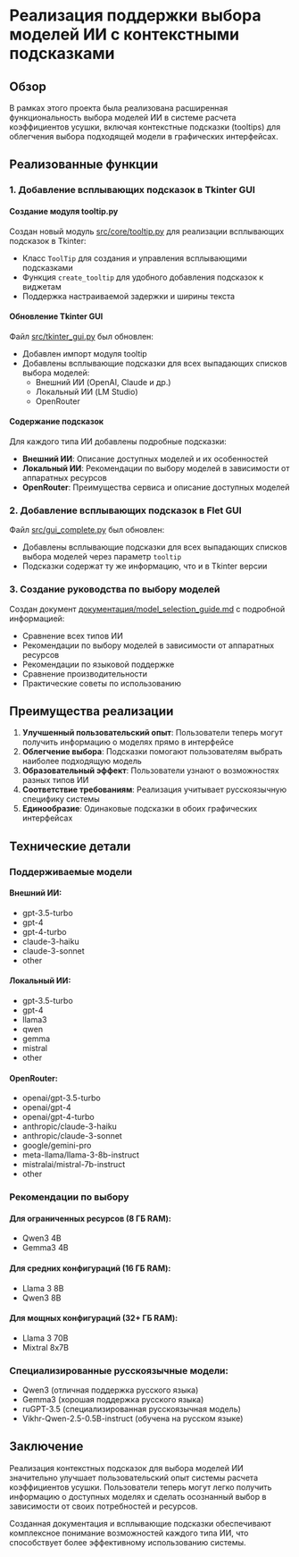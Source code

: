 # Реализация поддержки выбора моделей ИИ с контекстными подсказками

## Обзор

В рамках этого проекта была реализована расширенная функциональность выбора моделей ИИ в системе расчета коэффициентов усушки, включая контекстные подсказки (tooltips) для облегчения выбора подходящей модели в графических интерфейсах.

## Реализованные функции

### 1. Добавление всплывающих подсказок в Tkinter GUI

#### Создание модуля tooltip.py
Создан новый модуль [src/core/tooltip.py](file:///c%3A/Users/D_909/Desktop/%D0%B4%D0%BB%D1%8F%20%D0%BD%D0%BE%D0%B2%D0%BE%D0%B3%D0%BE%20%D0%BF%D1%80%D0%BE%D0%B5%D0%BA%D1%82%D0%B0/src/core/tooltip.py) для реализации всплывающих подсказок в Tkinter:
- Класс `ToolTip` для создания и управления всплывающими подсказками
- Функция `create_tooltip` для удобного добавления подсказок к виджетам
- Поддержка настраиваемой задержки и ширины текста

#### Обновление Tkinter GUI
Файл [src/tkinter_gui.py](file:///c%3A/Users/D_909/Desktop/%D0%B4%D0%BB%D1%8F%20%D0%BD%D0%BE%D0%B2%D0%BE%D0%B3%D0%BE%20%D0%BF%D1%80%D0%BE%D0%B5%D0%BA%D1%82%D0%B0/src/tkinter_gui.py) был обновлен:
- Добавлен импорт модуля tooltip
- Добавлены всплывающие подсказки для всех выпадающих списков выбора моделей:
  - Внешний ИИ (OpenAI, Claude и др.)
  - Локальный ИИ (LM Studio)
  - OpenRouter

#### Содержание подсказок
Для каждого типа ИИ добавлены подробные подсказки:
- **Внешний ИИ**: Описание доступных моделей и их особенностей
- **Локальный ИИ**: Рекомендации по выбору моделей в зависимости от аппаратных ресурсов
- **OpenRouter**: Преимущества сервиса и описание доступных моделей

### 2. Добавление всплывающих подсказок в Flet GUI

Файл [src/gui_complete.py](file:///c%3A/Users/D_909/Desktop/%D0%B4%D0%BB%D1%8F%20%D0%BD%D0%BE%D0%B2%D0%BE%D0%B3%D0%BE%20%D0%BF%D1%80%D0%BE%D0%B5%D0%BA%D1%82%D0%B0/src/gui_complete.py) был обновлен:
- Добавлены всплывающие подсказки для всех выпадающих списков выбора моделей через параметр `tooltip`
- Подсказки содержат ту же информацию, что и в Tkinter версии

### 3. Создание руководства по выбору моделей

Создан документ [документация/model_selection_guide.md](file:///c%3A/Users/D_909/Desktop/%D0%B4%D0%BB%D1%8F%20%D0%BD%D0%BE%D0%B2%D0%BE%D0%B3%D0%BE%20%D0%BF%D1%80%D0%BE%D0%B5%D0%BA%D1%82%D0%B0/%D0%B4%D0%BE%D0%BA%D1%83%D0%BC%D0%B5%D0%BD%D1%82%D0%B0%D1%86%D0%B8%D1%8F/model_selection_guide.md) с подробной информацией:
- Сравнение всех типов ИИ
- Рекомендации по выбору моделей в зависимости от аппаратных ресурсов
- Рекомендации по языковой поддержке
- Сравнение производительности
- Практические советы по использованию

## Преимущества реализации

1. **Улучшенный пользовательский опыт**: Пользователи теперь могут получить информацию о моделях прямо в интерфейсе
2. **Облегчение выбора**: Подсказки помогают пользователям выбрать наиболее подходящую модель
3. **Образовательный эффект**: Пользователи узнают о возможностях разных типов ИИ
4. **Соответствие требованиям**: Реализация учитывает русскоязычную специфику системы
5. **Единообразие**: Одинаковые подсказки в обоих графических интерфейсах

## Технические детали

### Поддерживаемые модели

#### Внешний ИИ:
- gpt-3.5-turbo
- gpt-4
- gpt-4-turbo
- claude-3-haiku
- claude-3-sonnet
- other

#### Локальный ИИ:
- gpt-3.5-turbo
- gpt-4
- llama3
- qwen
- gemma
- mistral
- other

#### OpenRouter:
- openai/gpt-3.5-turbo
- openai/gpt-4
- openai/gpt-4-turbo
- anthropic/claude-3-haiku
- anthropic/claude-3-sonnet
- google/gemini-pro
- meta-llama/llama-3-8b-instruct
- mistralai/mistral-7b-instruct
- other

### Рекомендации по выбору

#### Для ограниченных ресурсов (8 ГБ RAM):
- Qwen3 4B
- Gemma3 4B

#### Для средних конфигураций (16 ГБ RAM):
- Llama 3 8B
- Qwen3 8B

#### Для мощных конфигураций (32+ ГБ RAM):
- Llama 3 70B
- Mixtral 8x7B

### Специализированные русскоязычные модели:
- Qwen3 (отличная поддержка русского языка)
- Gemma3 (хорошая поддержка русского языка)
- ruGPT-3.5 (специализированная русскоязычная модель)
- Vikhr-Qwen-2.5-0.5B-instruct (обучена на русском языке)

## Заключение

Реализация контекстных подсказок для выбора моделей ИИ значительно улучшает пользовательский опыт системы расчета коэффициентов усушки. Пользователи теперь могут легко получить информацию о доступных моделях и сделать осознанный выбор в зависимости от своих потребностей и ресурсов.

Созданная документация и всплывающие подсказки обеспечивают комплексное понимание возможностей каждого типа ИИ, что способствует более эффективному использованию системы.